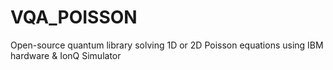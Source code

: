 # VQA_POISSON
Open-source quantum library solving 1D or 2D Poisson equations using IBM hardware &amp; IonQ Simulator
